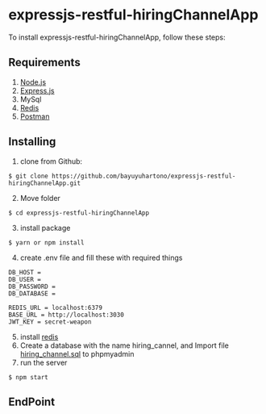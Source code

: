 # expressjs-restful-hiringChannelApp
To install expressjs-restful-hiringChannelApp, follow these steps:
## Requirements
1. [Node.js](https://nodejs.org/en/)
2. [Express.js](https://expressjs.com/)
3. MySql
4. [Redis](https://redis.io/)
5. [Postman](https://www.getpostman.com/)
## Installing
1. clone from Github:
```
$ git clone https://github.com/bayuyuhartono/expressjs-restful-hiringChannelApp.git
```
2. Move folder
```
$ cd expressjs-restful-hiringChannelApp
```
3. install package
```
$ yarn or npm install
```
4. create .env file and fill these with required things
```
DB_HOST = 
DB_USER = 
DB_PASSWORD = 
DB_DATABASE = 

REDIS_URL = localhost:6379
BASE_URL = http://localhost:3030
JWT_KEY = secret-weapon

```
5. install [redis](https://redis.io/topics/quickstart)
6. Create a database with the name hiring_cannel, and Import file [hiring_channel.sql](https://github.com/bayuyuhartono/expressjs-restful-hiringChannelApp/blob/master/hiring_channel.sql) to phpmyadmin
7. run the server
```
$ npm start
```
## EndPoint
